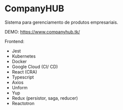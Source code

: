 # CompanyHUB
Sistema para gerenciamento de produtos empresariais.

DEMO: https://www.companyhub.tk/


Frontend:
- Jest
- Kubernetes
- Docker
- Google Cloud (CI/ CD)
- React (CRA)
- Typescript
- Axios
- Unform
- Yup
- Redux (persistor, saga, reducer)
- Reactotron
